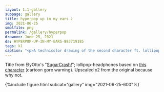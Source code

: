 ```yaml
---
layout: 1.1-gallery
subpage: gallery
title: hyperpop up in my ears 𝅘𝅥𝅮
img: 2021-06-25
smolfile: png
permalink: /gallery/hyperpop
drawnon: June 25, 2021
da: HYPERPOP-UP-IN-MY-EARS-883719185
tags: kl
caption: "<p>A technicolor drawing of the second character ft. lollipops.</p>"
---
```

Title from ElyOtto's "<a href="https://www.youtube.com/watch?v=BfV4ZDgumTQ" class="ext">SugarCrash!</a>"; lollipop-headphones based on <a href="https://happytreefriends.fandom.com/wiki/Nutty" class="ext">this character</a> (cartoon gore warning). Upscaled x2 from the original because why not.

{%include figure.html subcat="gallery" img="2021-06-25-600"%}